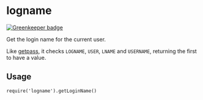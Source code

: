 # logname

[![Greenkeeper badge](https://badges.greenkeeper.io/ahutchings/logname.svg)](https://greenkeeper.io/)

Get the login name for the current user.

Like [getpass](http://docs.python.org/2/library/getpass.html), it checks `LOGNAME`, `USER`, `LNAME` and `USERNAME`, returning the first to have a value.


## Usage

`
require('logname').getLoginName()
`